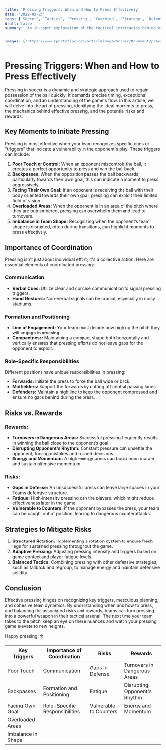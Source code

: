 ```yaml
---
title: 'Pressing Triggers: When and How to Press Effectively'
date: '2022-03-23'
tags: ['Soccer', 'Tactics', 'Pressing', 'Coaching', 'Strategy', 'Defense', 'Teamwork', 'Player Development', 'Professional']
draft: false
summary: 'An in-depth exploration of the tactical intricacies behind effective pressing in soccer, focusing on recognizing key triggers, optimizing coordination among team members, and balancing the risks and rewards.'


images: ['https://www.sportstips.org/articleimage/Soccer/Movement/pressing_triggers_when_and_how_to_press_effectively.webp']
---
```


# Pressing Triggers: When and How to Press Effectively

Pressing in soccer is a dynamic and strategic approach used to regain possession of the ball quickly. It demands precise timing, exceptional coordination, and an understanding of the game's flow. In this article, we will delve into the art of pressing, identifying the ideal moments to press, the mechanics behind effective pressing, and the potential risks and rewards.

## Key Moments to Initiate Pressing

Pressing is most effective when your team recognizes specific cues or "triggers" that indicate a vulnerability in the opponent's play. These triggers can include:

1. **Poor Touch or Control:** When an opponent miscontrols the ball, it creates a perfect opportunity to press and win the ball back.
2. **Backpasses:** When the opposition passes the ball backwards, particularly towards their own goal, this can indicate a moment to press aggressively.
3. **Facing Their Own Goal:** If an opponent is receiving the ball with their body oriented towards their own goal, pressing can exploit their limited field of vision.
4. **Overloaded Areas:** When the opponent is in an area of the pitch where they are outnumbered, pressing can overwhelm them and lead to turnovers.
5. **Imbalance in Team Shape:** Recognizing when the opponent’s team shape is disrupted, often during transitions, can highlight moments to press effectively.

## Importance of Coordination

Pressing isn't just about individual effort; it's a collective action. Here are essential elements of coordinated pressing:

### Communication
- **Verbal Cues:** Utilize clear and concise communication to signal pressing triggers.
- **Hand Gestures:** Non-verbal signals can be crucial, especially in noisy stadiums.

### Formation and Positioning
- **Line of Engagement:** Your team must decide how high up the pitch they will engage in pressing.
- **Compactness:** Maintaining a compact shape both horizontally and vertically ensures that pressing efforts do not leave gaps for the opponent to exploit.

### Role-Specific Responsibilities
Different positions have unique responsibilities in pressing:
- **Forwards:** Initiate the press to force the ball wide or back.
- **Midfielders:** Support the forwards by cutting off central passing lanes.
- **Defenders:** Maintain a high line to keep the opponent compressed and ensure no gaps behind during the press.

## Risks vs. Rewards

### **Rewards:**
- **Turnovers in Dangerous Areas:** Successful pressing frequently results in winning the ball close to the opponent’s goal.
- **Disrupting Opponent's Rhythm:** Constant pressure can unsettle the opponent, forcing mistakes and rushed decisions.
- **Energy and Momentum:** A high-energy press can boost team morale and sustain offensive momentum.

### **Risks:**
- **Gaps in Defense:** An unsuccessful press can leave large spaces in your Teams defensive structure.
- **Fatigue:** High-intensity pressing can tire players, which might reduce effectiveness later in the game.
- **Vulnerable to Counters:** If the opponent bypasses the press, your team can be caught out of position, leading to dangerous counterattacks.

## Strategies to Mitigate Risks

1. **Structured Rotation:** Implementing a rotation system to ensure fresh legs for sustained pressing throughout the game.
2. **Adaptive Pressing:** Adjusting pressing intensity and triggers based on game context and player fatigue levels.
3. **Balanced Tactics:** Combining pressing with other defensive strategies, such as fallback and regroup, to manage energy and maintain defensive solidity.

## Conclusion

Effective pressing hinges on recognizing key triggers, meticulous planning, and cohesive team dynamics. By understanding when and how to press, and balancing the associated risks and rewards, teams can turn pressing into a powerful weapon in their tactical arsenal. The next time your team takes to the pitch, keep an eye on these nuances and watch your pressing game elevate to new heights.

Happy pressing! ⚽

| Key Triggers       | Importance of Coordination | Risks                   | Rewards                         |
|--------------------|----------------------------|-------------------------|---------------------------------|
| Poor Touch         | Communication              | Gaps in Defense         | Turnovers in Dangerous Areas    |
| Backpasses         | Formation and Positioning  | Fatigue                 | Disrupting Opponent's Rhythm    |
| Facing Own Goal    | Role-Specific Responsibilities| Vulnerable to Counters | Energy and Momentum            |
| Overloaded Areas   |                            |                         |                                 |
| Imbalance in Shape |                            |                         |                                 |